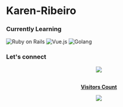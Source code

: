 
# Karen-Ribeiro


### Currently Learning
![Ruby on Rails](https://img.shields.io/badge/Ruby_on_Rails-CC0000?style=for-the-badge&logo=ruby-on-rails&logoColor=white)
![Vue.js](https://img.shields.io/badge/Vue.js-4FC08D?style=for-the-badge&logo=vue.js&logoColor=white)
![Golang](https://img.shields.io/badge/Go-00ADD8?style=for-the-badge&logo=go&logoColor=white)



### Let's connect
<div align="center">  
<a href="www.linkedin.com/in/karenmribeiro" target="_blank"><img src="https://img.shields.io/badge/LinkedIn-0077B5?style=for-the-badge&logo=linkedin&logoColor=white"</a>


<div align="center">
<br><p align="center"><b>Visitors Count</b></p>  
<p align="center"><img align="center" src="https://profile-counter.glitch.me/{Karen-Ribeiro}/count.svg" /></p> 
<br></div>
